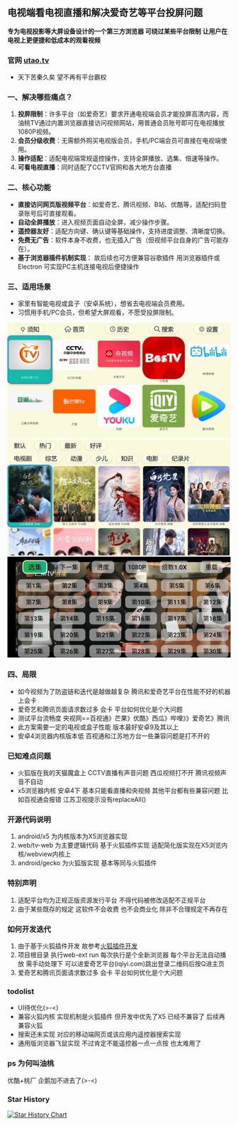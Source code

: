 ## 电视端看电视直播和解决爱奇艺等平台投屏问题
**专为电视投影等大屏设备设计的一个第三方浏览器 可绕过某些平台限制 让用户在电视上更便捷和低成本的观看视频**
###  官网 [utao.tv](https://www.utao.tv)
- 天下苦秦久矣  望不再有平台霸权
### **一、解决哪些痛点？**
1. **投屏限制**：许多平台（如爱奇艺）要求开通电视端会员才能投屏高清内容，而油桃TV通过内置浏览器直接访问视频网站，用普通会员账号即可在电视播放1080P视频。
2. **会员分级收费**：无需额外购买电视版会员，手机/PC端会员可直接在电视端使用。
3. **操作适配**：适配电视端常规遥控操作，支持全屏播放、选集、倍速等操作。
4. **可看电视直播**：同时适配了CCTV官网和各大地方台直播

### **二、核心功能**
- **直接访问网页版视频平台**：如爱奇艺、腾讯视频、B站、优酷等，适配扫码登录账号后可直接观看。
- **自动全屏播放**：进入视频页面自动全屏，减少操作步骤。
- **遥控器友好**：适配方向键、确认键等基础操作，支持进度调整、清晰度切换。
- **免费无广告**：软件本身不收费，也无插入广告（但视频平台自身的广告可能存在）。
- **基于浏览器插件机制实现**： 故后续也可方便兼容谷歌插件 用浏览器插件或Electron 可实现PC主机连接电视后便捷操作

### **三、适用场景**
- 家里有智能电视或盒子（安卓系统），想省去电视端会员费用。
- 习惯用手机/PC会员，但希望大屏观看，不愿受投屏限制。

![首页](img/home.jpg)
![demo3](img/demo3.jpg)
![demo](img/demo.jpg)
### **四、局限**
- 如今视频为了防盗链和迭代是越做越复杂 腾讯和爱奇艺平台在性能不好的机器上会卡
- 爱奇艺和腾讯页面请求数过多 会卡 平台如何优化是个大问题
- 测试平台流畅度 央视网==百视通》芒果》优酷》西瓜》哔哩》》爱奇艺》腾讯
- 此方案需要一定的电视或盒子性能 版本最好安卓9及其以上
- 安卓4浏览器内核版本低 百视通和江苏地方台一些兼容问题是打不开的

### 已知难点问题
- 火狐版在我的天猫魔盒上 CCTV直播有声音问题 西瓜视频打不开  腾讯视频声音不自动
- x5浏览器内核 安卓4下 基本只能看直播和央视频 其他平台都有些兼容问题 比如百视通会报错 江苏卫视提示没有replaceAll()

### 开源代码说明
1. android/x5 为内核版本为X5浏览器实现
2. web/tv-web 为主要逻辑代码 基于火狐插件实现 适配简化版实现在X5浏览内核/webview内核上
3. android/gecko 为火狐版实现 基本等同与火狐插件
### 特别声明
1. 适配平台均为正规正版资源发行平台  不得代码被修改适配不正规平台
2. 由于某些既存的规定 这软件不会收费 也不会商业化 除非不合理规定不再存在 
### 如何开发迭代
1. 由于基于火狐插件开发 故参考[火狐插件开发](https://developer.mozilla.org/zh-CN/docs/Mozilla/Add-ons/WebExtensions/Build_a_cross_browser_extension)
2. 项目根目录 执行web-ext run 每次执行是个全新浏览器 每个平台无法自动播放 需手动处理下 可以进爱奇艺平台(iqiyi.com)跳出登录二维码后按Q进主页
3. 爱奇艺和腾讯页面请求数过多 会卡 平台如何优化是个大问题
### todolist
- UI待优化(>-<)
- 兼容火狐内核 实现机制是火狐插件 但开发中优先了X5 已经不兼容了 后续再兼容火狐
- 搜索还未实现 对应的移动端网页或该应用内遥控器搜索实现
- 通用版浏览器飞鼠实现 不过肯定不能遥控器一点一点按 也太难用了

### ps 为何叫油桃
优酷+桃厂 企鹅加不进去了(>-<)


### Star History

[![Star History Chart](https://api.star-history.com/svg?repos=VonChange/utao&type=Date)](https://star-history.com/#VonChange/utao&Date)
